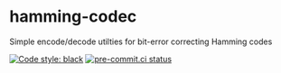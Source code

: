 # hamming-codec
Simple encode/decode utilties for bit-error correcting Hamming codes

[![Code style: black](https://img.shields.io/badge/code%20style-black-000000.svg)](https://github.com/psf/black)
[![pre-commit.ci status](https://results.pre-commit.ci/badge/github/dantrim/hamming-codec/main.svg)](https://results.pre-commit.ci/latest/github/dantrim/hamming-codec/main)
